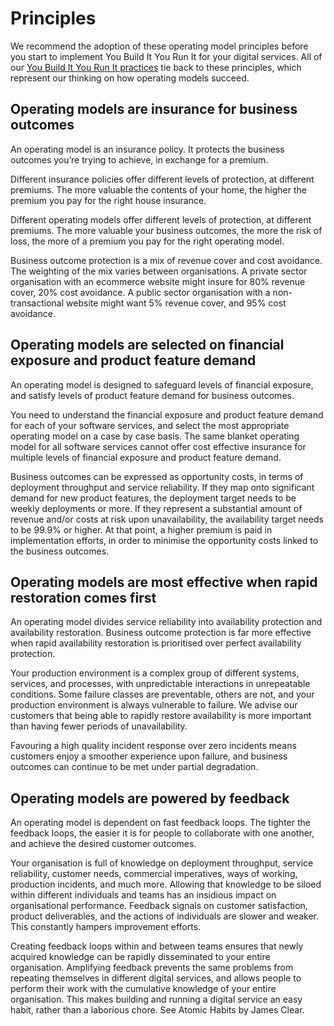 # Principles

We recommend the adoption of these operating model principles before you start to implement You Build It You Run It for your digital services. All of our [You Build It You Run It practices](https://you-build-it-you-run-it.playbook.ee/practices) tie back to these principles, which represent our thinking on how operating models succeed.

## Operating models are insurance for business outcomes

An operating model is an insurance policy. It protects the business outcomes you’re trying to achieve, in exchange for a premium. 

Different insurance policies offer different levels of protection, at different premiums. The more valuable the contents of your home, the higher the premium you pay for the right house insurance. 

Different operating models offer different levels of protection, at different premiums. The more valuable your business outcomes, the more the risk of loss, the more of a premium you pay for the right operating model. 

Business outcome protection is a mix of revenue cover and cost avoidance. The weighting of the mix varies between organisations. A private sector organisation with an ecommerce website might insure for 80% revenue cover, 20% cost avoidance. A public sector organisation with a non-transactional website might want 5% revenue cover, and 95% cost avoidance. 

## Operating models are selected on financial exposure and product feature demand

An operating model is designed to safeguard levels of financial exposure, and satisfy levels of product feature demand for business outcomes. 

You need to understand the financial exposure and product feature demand for each of your software services, and select the most appropriate operating model on a case by case basis. The same blanket operating model for all software services cannot offer cost effective insurance for multiple levels of financial exposure and product feature demand. 

Business outcomes can be expressed as opportunity costs, in terms of deployment throughput and service reliability. If they map onto significant demand for new product features, the deployment target needs to be weekly deployments or more. If they represent a substantial amount of revenue and/or costs at risk upon unavailability, the availability target needs to be 99.9% or higher. At that point, a higher premium is paid in implementation efforts, in order to minimise the opportunity costs linked to the business outcomes. 

## Operating models are most effective when rapid restoration comes first

An operating model divides service reliability into availability protection and availability restoration. Business outcome protection is far more effective when rapid availability restoration is prioritised over perfect availability protection. 

Your production environment is a complex group of different systems, services, and processes, with unpredictable interactions in unrepeatable conditions. Some failure classes are preventable, others are not, and your production environment is always vulnerable to failure. We advise our customers that being able to rapidly restore availability is more important than having fewer periods of unavailability. 

Favouring a high quality incident response over zero incidents means customers enjoy a smoother experience upon failure, and business outcomes can continue to be met under partial degradation. 

## Operating models are powered by feedback

An operating model is dependent on fast feedback loops. The tighter the feedback loops, the easier it is for people to collaborate with one another, and achieve the desired customer outcomes.

Your organisation is full of knowledge on deployment throughput, service reliability, customer needs, commercial imperatives, ways of working, production incidents, and much more. Allowing that knowledge to be siloed within different individuals and teams has an insidious impact on organisational performance. Feedback signals on customer satisfaction, product deliverables, and the actions of individuals are slower and weaker. This constantly hampers improvement efforts.

Creating feedback loops within and between teams ensures that newly acquired knowledge can be rapidly disseminated to your entire organisation. Amplifying feedback prevents the same problems from repeating themselves in different digital services, and allows people to perform their work with the cumulative knowledge of your entire organisation. This makes building and running a digital service an easy habit, rather than a laborious chore. See Atomic Habits by James Clear.